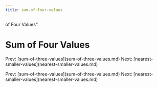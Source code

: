 ```yaml
---
title: sum-of-four-values
---
```


of Four Values\"

# Sum of Four Values

Prev:
\[sum-of-three-values](sum-of-three-values.md)
Next:
\[nearest-smaller-values](nearest-smaller-values.md)

Prev:
\[sum-of-three-values](sum-of-three-values.md)
Next:
\[nearest-smaller-values](nearest-smaller-values.md)

